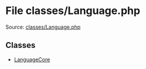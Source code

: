 File classes/Language.php
=========

Source: [classes/Language.php](https://github.com/PrestaShop/PrestaShop/blob/1.5.2.0/classes/Language.php)


Classes
-------

* [LanguageCore](class.LanguageCore.md)

